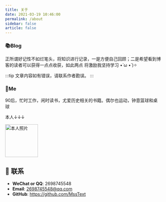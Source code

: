 ```yaml
---
title: 关于
date: 2021-03-19 10:46:00
permalink: /about
sidebar: false
article: false
--- 
```


### 📚Blog

正所谓好记性不如烂笔头，将知识进行记录，一是方便自己回顾；二是希望看到博客的读者可以获得一点点收获，如此两点
将激励我坚持学习 •̀ ω •́ )✧

:::tip
文章内容如有错误，请联系作者勘误。
:::

### 🐼Me

90后，忙时工作，闲时读书，尤爱历史相关的书籍。偶尔也运动，钟意篮球和桌球

本人↓↓↓

<img src='https://images.qipeilong.cn/promotion/20210318/f6a81203e7b8d6f635221f16c0183398_w960_h1280.jpeg' alt='本人照片' style="width:106px;">


## :email: 联系

- **WeChat or QQ**: <a :href="qqUrl" class='qq'>2698745548</a>
- **Email**:  <a href="mailto:2698745548@qq.com">2698745548@qq.com</a>
- **GitHub**: <https://github.com/MssText>


<script>
  export default {
    data(){
      return {
        qqUrl: 'tencent://message/?uin=2698745548&Site=&Menu=yes'
      }
    },
    mounted(){
      const flag =  navigator.userAgent.match(/(phone|pad|pod|iPhone|iPod|ios|iPad|Android|Mobile|BlackBerry|IEMobile|MQQBrowser|JUC|Fennec|wOSBrowser|BrowserNG|WebOS|Symbian|Windows Phone)/i);
      if(flag){
        this.qqUrl = 'mqqwpa://im/chat?chat_type=wpa&uin=2698745548&version=1&src_type=web&web_src=oicqzone.com'
      }
    }
  }
</script>
